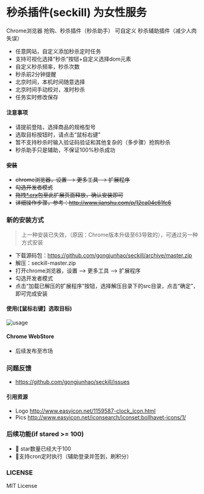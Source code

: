 # 秒杀插件(seckill) 为女性服务

Chrome浏览器 抢购、秒杀插件（秒杀助手） 可自定义 秒杀辅助插件（减少人肉失误）

* 任意网站，自定义添加秒杀定时任务
* 支持可视化选择“秒杀”按钮+自定义选择dom元素
* 自定义秒杀频率，秒杀次数
* 秒杀前2分钟提醒
* 北京时间，本机时间随意选择
* 北京时间手动校对，准时秒杀
* 任务实时修改保存

#### 注意事项
* 请提前登陆，选择商品的规格型号
* 选取目标按钮时，请点击“鼠标右键”
* 暂不支持秒杀时输入验证码验证和其他复杂的（多步骤）抢购秒杀
* 秒杀助手只是辅助，不保证100%秒杀成功

#### ~~安装~~
* ~~chrome浏览器，设置 --> 更多工具 --> 扩展程序~~
* ~~勾选开发者模式~~
* ~~拖拽[*.crx](https://github.com/gongjunhao/seckill/releases/download/0.0.1/seckill.v0.0.1.crx "seckill.v0.0.1.crx")包至此扩展页面释放，确认安装即可~~
* ~~详细操作步骤，参考：http://www.jianshu.com/p/12ca04c61fc6~~

### 新的安装方式
> 上一种安装已失效，（原因：Chrome版本升级至63导致的），可通过另一种方式安装
* 下载源码包：https://github.com/gongjunhao/seckill/archive/master.zip
*  解压：seckill-master.zip
*  打开chrome浏览器，设置 --> 更多工具 --> 扩展程序
*  勾选开发者模式
*  点击“加载已解压的扩展程序”按钮，选择解压目录下的src目录，点击“确定”，即可完成安装

#### 使用(【鼠标右键】选取目标)
![usage](https://github.com/gongjunhao/seckill/blob/master/doc/usage.gif)

#### Chrome WebStore

* 后续发布至市场

### 问题反馈

* https://github.com/gongjunhao/seckill/issues

#### 引用资源

- Logo	http://www.easyicon.net/1159587-clock_icon.html
- Pics  http://www.easyicon.net/iconsearch/iconset:bollhavet-icons/1/


### 后续功能(if stared >= 100)

* :tada: star数量已经大于100
* :black_square_button:支持cron定时执行（辅助登录并签到，刷积分）


### LICENSE
MIT License
